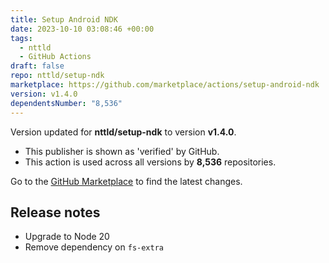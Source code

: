 ```yaml
---
title: Setup Android NDK
date: 2023-10-10 03:08:46 +00:00
tags:
  - nttld
  - GitHub Actions
draft: false
repo: nttld/setup-ndk
marketplace: https://github.com/marketplace/actions/setup-android-ndk
version: v1.4.0
dependentsNumber: "8,536"
---
```



Version updated for **nttld/setup-ndk** to version **v1.4.0**.
- This publisher is shown as 'verified' by GitHub.
- This action is used across all versions by **8,536** repositories.

Go to the [GitHub Marketplace](https://github.com/marketplace/actions/setup-android-ndk) to find the latest changes.

## Release notes

- Upgrade to Node 20
- Remove dependency on `fs-extra`
